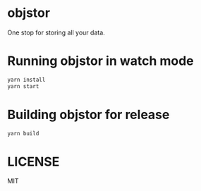 # objstor

One stop for storing all your data.

# Running objstor in watch mode

```bash
yarn install
yarn start
```

# Building objstor for release

```bash
yarn build
```

# LICENSE

MIT
